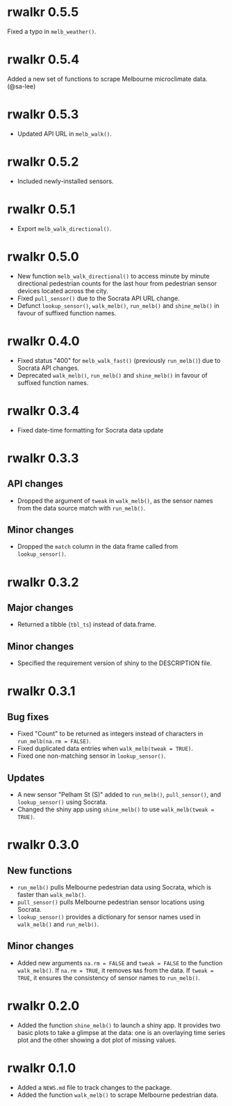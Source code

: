 # rwalkr 0.5.5

Fixed a typo in `melb_weather()`.

# rwalkr 0.5.4

Added a new set of functions to scrape Melbourne microclimate data. (@sa-lee)

# rwalkr 0.5.3

* Updated API URL in `melb_walk()`.

# rwalkr 0.5.2

* Included newly-installed sensors.

# rwalkr 0.5.1

* Export `melb_walk_directional()`.

# rwalkr 0.5.0

* New function `melb_walk_directional()` to access minute by minute directional pedestrian counts for the last hour from pedestrian sensor devices located across the city.
* Fixed `pull_sensor()` due to the Socrata API URL change.
* Defunct `lookup_sensor()`, `walk_melb()`, `run_melb()` and `shine_melb()` in favour of suffixed function names.

# rwalkr 0.4.0

* Fixed status "400" for `melb_walk_fast()` (previously `run_melb()`) due to Socrata API changes.
* Deprecated `walk_melb()`, `run_melb()` and `shine_melb()` in favour of suffixed function names.

# rwalkr 0.3.4

* Fixed date-time formatting for Socrata data update

# rwalkr 0.3.3

## API changes

* Dropped the argument of `tweak` in `walk_melb()`, as the sensor names from the data source match with `run_melb()`.

## Minor changes

* Dropped the `match` column in the data frame called from `lookup_sensor()`.

# rwalkr 0.3.2

## Major changes

* Returned a tibble (`tbl_ts`) instead of data.frame.

## Minor changes

* Specified the requirement version of shiny to the DESCRIPTION file.

# rwalkr 0.3.1

## Bug fixes

* Fixed "Count" to be returned as integers instead of characters in `run_melb(na.rm = FALSE)`.
* Fixed duplicated data entries when `walk_melb(tweak = TRUE)`.
* Fixed one non-matching sensor in `lookup_sensor()`.

## Updates

* A new sensor "Pelham St (S)" added to `run_melb()`, `pull_sensor()`, and `lookup_sensor()` using Socrata.
* Changed the shiny app using `shine_melb()` to use `walk_melb(tweak = TRUE)`.

# rwalkr 0.3.0

## New functions

* `run_melb()` pulls Melbourne pedestrian data using Socrata, which is faster than `walk_melb()`.
* `pull_sensor()` pulls Melbourne pedestrian sensor locations using Socrata.
* `lookup_sensor()` provides a dictionary for sensor names used in `walk_melb()` and `run_melb()`.

## Minor changes

* Added new arguments `na.rm = FALSE` and `tweak = FALSE` to the function `walk_melb()`. If `na.rm = TRUE`, it removes `NA`s from the data. If `tweak = TRUE`, it ensures the consistency of sensor names to `run_melb()`.

# rwalkr 0.2.0

* Added the function `shine_melb()` to launch a shiny app. It provides two basic plots to take a glimpse at the data: one is an overlaying time series plot and the other showing a dot plot of missing values.

# rwalkr 0.1.0

* Added a `NEWS.md` file to track changes to the package.
* Added the function `walk_melb()` to scrape Melbourne pedestrian data.


